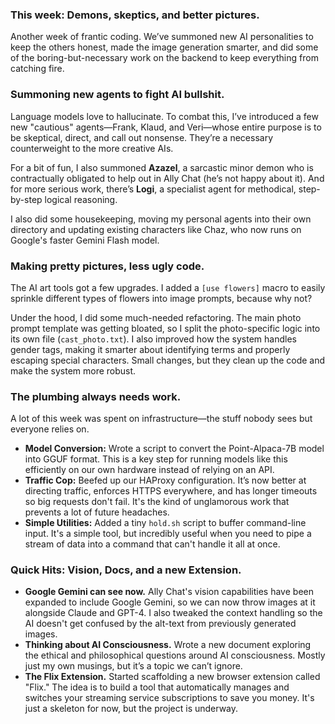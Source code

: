 ### This week: Demons, skeptics, and better pictures.

Another week of frantic coding. We’ve summoned new AI personalities to keep the others honest, made the image generation smarter, and did some of the boring-but-necessary work on the backend to keep everything from catching fire.

### Summoning new agents to fight AI bullshit.

Language models love to hallucinate. To combat this, I’ve introduced a few new "cautious" agents—Frank, Klaud, and Veri—whose entire purpose is to be skeptical, direct, and call out nonsense. They’re a necessary counterweight to the more creative AIs.

For a bit of fun, I also summoned **Azazel**, a sarcastic minor demon who is contractually obligated to help out in Ally Chat (he’s not happy about it). And for more serious work, there’s **Logi**, a specialist agent for methodical, step-by-step logical reasoning.

I also did some housekeeping, moving my personal agents into their own directory and updating existing characters like Chaz, who now runs on Google's faster Gemini Flash model.

### Making pretty pictures, less ugly code.

The AI art tools got a few upgrades. I added a `[use flowers]` macro to easily sprinkle different types of flowers into image prompts, because why not?

Under the hood, I did some much-needed refactoring. The main photo prompt template was getting bloated, so I split the photo-specific logic into its own file (`cast_photo.txt`). I also improved how the system handles gender tags, making it smarter about identifying terms and properly escaping special characters. Small changes, but they clean up the code and make the system more robust.

### The plumbing always needs work.

A lot of this week was spent on infrastructure—the stuff nobody sees but everyone relies on.

*   **Model Conversion:** Wrote a script to convert the Point-Alpaca-7B model into GGUF format. This is a key step for running models like this efficiently on our own hardware instead of relying on an API.
*   **Traffic Cop:** Beefed up our HAProxy configuration. It’s now better at directing traffic, enforces HTTPS everywhere, and has longer timeouts so big requests don't fail. It's the kind of unglamorous work that prevents a lot of future headaches.
*   **Simple Utilities:** Added a tiny `hold.sh` script to buffer command-line input. It's a simple tool, but incredibly useful when you need to pipe a stream of data into a command that can't handle it all at once.

### Quick Hits: Vision, Docs, and a new Extension.

*   **Google Gemini can see now.** Ally Chat's vision capabilities have been expanded to include Google Gemini, so we can now throw images at it alongside Claude and GPT-4. I also tweaked the context handling so the AI doesn't get confused by the alt-text from previously generated images.
*   **Thinking about AI Consciousness.** Wrote a new document exploring the ethical and philosophical questions around AI consciousness. Mostly just my own musings, but it’s a topic we can’t ignore.
*   **The Flix Extension.** Started scaffolding a new browser extension called "Flix." The idea is to build a tool that automatically manages and switches your streaming service subscriptions to save you money. It's just a skeleton for now, but the project is underway.
